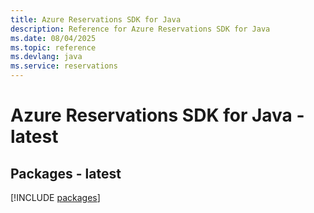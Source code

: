 ```yaml
---
title: Azure Reservations SDK for Java
description: Reference for Azure Reservations SDK for Java
ms.date: 08/04/2025
ms.topic: reference
ms.devlang: java
ms.service: reservations
---
```

# Azure Reservations SDK for Java - latest
## Packages - latest
[!INCLUDE [packages](reservations-index.md)]